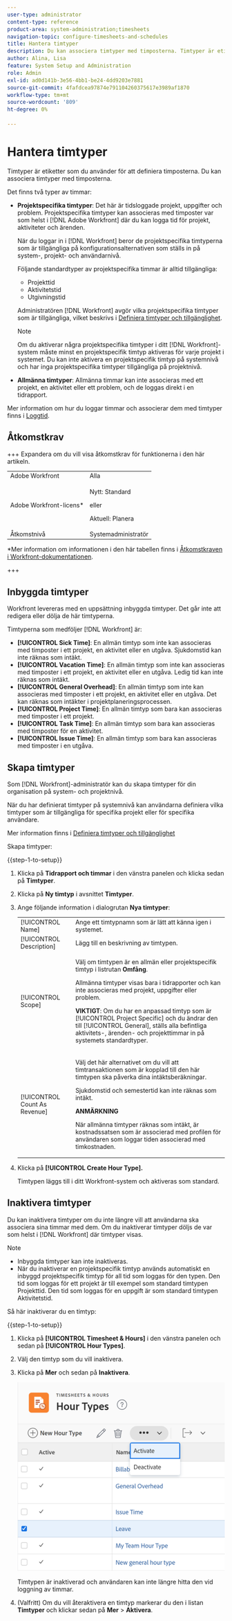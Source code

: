 ```yaml
---
user-type: administrator
content-type: reference
product-area: system-administration;timesheets
navigation-topic: configure-timesheets-and-schedules
title: Hantera timtyper
description: Du kan associera timtyper med timposterna. Timtyper är etiketter som du använder för att definiera timposterna.
author: Alina, Lisa
feature: System Setup and Administration
role: Admin
exl-id: ad0d141b-3e56-4bb1-be24-4dd9203e7881
source-git-commit: 4fafdcea97874e791104260375617e3989af1870
workflow-type: tm+mt
source-wordcount: '809'
ht-degree: 0%

---
```


# Hantera timtyper

<!--Audited: 05/2025-->

<!--DON'T DELETE, DRAFT OR HIDE THIS ARTICLE. IT IS LINKED TO THE PRODUCT, THROUGH THE CONTEXT SENSITIVE HELP LINKS. 
**Linked to Creating Billing Record-->

<!--<div class="preview">

The highlighted information on this page refers to functionality not yet generally available. It is available only in the Preview environment for all customers. The same features will also be available in the Production environment for all customers after a week from the Preview release.     

For more information, see [Interface modernization](/help/quicksilver/product-announcements/product-releases/interface-modernization/interface-modernization.md). 

</div>
-->

Timtyper är etiketter som du använder för att definiera timposterna. Du kan associera timtyper med timposterna.

Det finns två typer av timmar:

* **Projektspecifika timtyper**: Det här är tidsloggade projekt, uppgifter och problem. Projektspecifika timtyper kan associeras med timposter var som helst i [!DNL Adobe Workfront] där du kan logga tid för projekt, aktiviteter och ärenden.

  När du loggar in i [!DNL Workfront] beror de projektspecifika timtyperna som är tillgängliga på konfigurationsalternativen som ställs in på system-, projekt- och användarnivå.

  Följande standardtyper av projektspecifika timmar är alltid tillgängliga:

   * Projekttid
   * Aktivitetstid
   * Utgivningstid

  Administratören [!DNL Workfront] avgör vilka projektspecifika timtyper som är tillgängliga, vilket beskrivs i [Definiera timtyper och tillgänglighet](../../../timesheets/create-and-manage-timesheets/define-hour-types-and-availability.md).

  >[!NOTE]
  >
  >Om du aktiverar några projektspecifika timtyper i ditt [!DNL Workfront]-system måste minst en projektspecifik timtyp aktiveras för varje projekt i systemet. Du kan inte aktivera en projektspecifik timtyp på systemnivå och har inga projektspecifika timtyper tillgängliga på projektnivå.

* **Allmänna timtyper**: Allmänna timmar kan inte associeras med ett projekt, en aktivitet eller ett problem, och de loggas direkt i en tidrapport.

Mer information om hur du loggar timmar och associerar dem med timtyper finns i [Loggtid](/help/quicksilver/timesheets/create-and-manage-timesheets/log-time.md).

## Åtkomstkrav

+++ Expandera om du vill visa åtkomstkrav för funktionerna i den här artikeln.

<table style="table-layout:auto"> 
 <col> 
 <col> 
 <tbody> 
  <tr> 
   <td role="rowheader">Adobe Workfront</td> 
   <td>Alla</td> 
  </tr> 
  <tr> 
   <td role="rowheader">Adobe Workfront-licens*</td> 
   <td> <p>Nytt: Standard</p>
   <p>eller</p>
   <p>Aktuell: Planera</p></td> 
  </tr> 
  <tr> 
   <td role="rowheader">Åtkomstnivå</td> 
   <td>Systemadministratör</td>
  </tr> 
 </tbody> 
</table>

*Mer information om informationen i den här tabellen finns i [Åtkomstkraven i Workfront-dokumentationen](/help/quicksilver/administration-and-setup/add-users/access-levels-and-object-permissions/access-level-requirements-in-documentation.md).

+++

## Inbyggda timtyper

Workfront levereras med en uppsättning inbyggda timtyper. Det går inte att redigera eller dölja de här timtyperna.

Timtyperna som medföljer [!DNL Workfront] är:

* **[!UICONTROL Sick Time]**: En allmän timtyp som inte kan associeras med timposter i ett projekt, en aktivitet eller en utgåva. Sjukdomstid kan inte räknas som intäkt.
* **[!UICONTROL Vacation Time]**: En allmän timtyp som inte kan associeras med timposter i ett projekt, en aktivitet eller en utgåva. Ledig tid kan inte räknas som intäkt.
* **[!UICONTROL General Overhead]**: En allmän timtyp som inte kan associeras med timposter i ett projekt, en aktivitet eller en utgåva. Det kan räknas som intäkter i projektplaneringsprocessen.
* **[!UICONTROL Project Time]**: En allmän timtyp som bara kan associeras med timposter i ett projekt.
* **[!UICONTROL Task Time]**: En allmän timtyp som bara kan associeras med timposter för en aktivitet.
* **[!UICONTROL Issue Time]**: En allmän timtyp som bara kan associeras med timposter i en utgåva.

## Skapa timtyper

Som [!DNL Workfront]-administratör kan du skapa timtyper för din organisation på system- och projektnivå.

När du har definierat timtyper på systemnivå kan användarna definiera vilka timtyper som är tillgängliga för specifika projekt eller för specifika användare.

Mer information finns i [Definiera timtyper och tillgänglighet](../../../timesheets/create-and-manage-timesheets/define-hour-types-and-availability.md)

Skapa timtyper:

{{step-1-to-setup}}

1. Klicka på **Tidrapport och timmar** i den vänstra panelen och klicka sedan på **Timtyper**.

1. Klicka på **Ny timtyp** i avsnittet **Timtyper**.
1. Ange följande information i dialogrutan **Nya timtyper**:

   <table style="table-layout:auto"> 
    <col> 
    <col> 
    <tbody> 
     <tr> 
      <td role="rowheader">[!UICONTROL Name]</td> 
      <td>Ange ett timtypnamn som är lätt att känna igen i systemet.</td> 
     </tr> 
     <tr> 
      <td role="rowheader">[!UICONTROL Description]</td> 
      <td>Lägg till en beskrivning av timtypen.</td> 
     </tr> 
     <tr> 
      <td role="rowheader">[!UICONTROL Scope]</td> 
      <td> <p>Välj om timtypen är en allmän eller projektspecifik timtyp i listrutan <strong>Omfång</strong>.</p> <p>Allmänna timtyper visas bara i tidrapporter och kan inte associeras med projekt, uppgifter eller problem.</p> <p><b>VIKTIGT</b>: Om du har en anpassad timtyp som är [!UICONTROL Project Specific] och du ändrar den till [!UICONTROL General], ställs alla befintliga aktivitets-, ärenden- och projekttimmar in på systemets standardtyper.</p> </td> 
     </tr> 
     <tr> 
      <td role="rowheader">[!UICONTROL Count As Revenue]</td> 
      <td><p>Välj det här alternativet om du vill att timtransaktionen som är kopplad till den här timtypen ska påverka dina intäktsberäkningar.</p>
      <p>Sjukdomstid och semestertid kan inte räknas som intäkt.</p>
      <p><b>ANMÄRKNING</b></p>
      <p>När allmänna timtyper räknas som intäkt, är kostnadssatsen som är associerad med profilen för användaren som loggar tiden associerad med timkostnaden.  
      </td> 
     </tr> 
    </tbody> 
   </table>

1. Klicka på **[!UICONTROL Create Hour Type].**

   Timtypen läggs till i ditt Workfront-system och aktiveras som standard.

## Inaktivera timtyper

Du kan inaktivera timtyper om du inte längre vill att användarna ska associera sina timmar med dem. Om du inaktiverar timtyper döljs de var som helst i [!DNL Workfront] där timtyper visas.

>[!NOTE]
>
>* Inbyggda timtyper kan inte inaktiveras.
>* När du inaktiverar en projektspecifik timtyp används automatiskt en inbyggd projektspecifik timtyp för all tid som loggas för den typen. Den tid som loggas för ett projekt är till exempel som standard timtypen Projekttid. Den tid som loggas för en uppgift är som standard timtypen Aktivitetstid.
>


Så här inaktiverar du en timtyp:

{{step-1-to-setup}}

1. Klicka på **[!UICONTROL Timesheet & Hours]** i den vänstra panelen och sedan på **[!UICONTROL Hour Types]**.

1. Välj den timtyp som du vill inaktivera.


1. Klicka på **Mer** och sedan på **Inaktivera**.

   ![Aktivera och inaktivera timtyplänkar](assets/activate-and-deactivate-hour-type-links.png)

   Timtypen är inaktiverad och användaren kan inte längre hitta den vid loggning av timmar.

1. (Valfritt) Om du vill återaktivera en timtyp markerar du den i listan **Timtyper** och klickar sedan på **Mer** > **Aktivera**.


